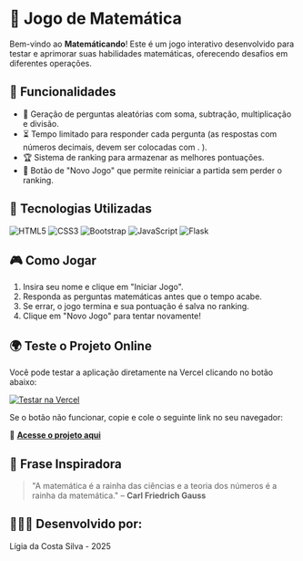 # 🧮 Jogo de Matemática

Bem-vindo ao **Matemáticando**! Este é um jogo interativo desenvolvido para testar e aprimorar suas habilidades matemáticas, oferecendo desafios em diferentes operações.

## 📌 Funcionalidades
- 🎯 Geração de perguntas aleatórias com soma, subtração, multiplicação e divisão.
- ⏳ Tempo limitado para responder cada pergunta (as respostas com números decimais, devem ser colocadas com . ).
- 🏆 Sistema de ranking para armazenar as melhores pontuações.
- 🔄 Botão de "Novo Jogo" que permite reiniciar a partida sem perder o ranking.

## 🚀 Tecnologias Utilizadas

![HTML5](https://img.shields.io/badge/HTML5-E34F26?style=for-the-badge&logo=html5&logoColor=white)
![CSS3](https://img.shields.io/badge/CSS3-1572B6?style=for-the-badge&logo=css3&logoColor=white)
![Bootstrap](https://img.shields.io/badge/Bootstrap-563D7C?style=for-the-badge&logo=bootstrap&logoColor=white)
![JavaScript](https://img.shields.io/badge/JavaScript-F7DF1E?style=for-the-badge&logo=javascript&logoColor=black)
![Flask](https://img.shields.io/badge/Flask-000000?style=for-the-badge&logo=flask&logoColor=white)

## 🎮 Como Jogar
1. Insira seu nome e clique em "Iniciar Jogo".
2. Responda as perguntas matemáticas antes que o tempo acabe.
3. Se errar, o jogo termina e sua pontuação é salva no ranking.
4. Clique em "Novo Jogo" para tentar novamente!

## 🌍 Teste o Projeto Online  

Você pode testar a aplicação diretamente na Vercel clicando no botão abaixo:  

[![Testar na Vercel](https://img.shields.io/badge/Testar%20na%20Vercel-000000?style=for-the-badge&logo=vercel&logoColor=white)](https://jogo-de-matematica.vercel.app)  

Se o botão não funcionar, copie e cole o seguinte link no seu navegador:  

🔗 **[Acesse o projeto aqui](https://jogo-de-matematica.vercel.app)**  

## 🧠 Frase Inspiradora
> "A matemática é a rainha das ciências e a teoria dos números é a rainha da matemática." – **Carl Friedrich Gauss**

## 👩🏻‍💻 Desenvolvido por:
Lígia da Costa Silva - 2025
